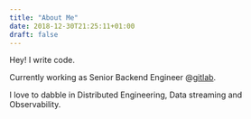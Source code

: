 ```yaml
---
title: "About Me"
date: 2018-12-30T21:25:11+01:00
draft: false
---
```


Hey! I write code.

Currently working as Senior Backend Engineer @[gitlab](https://gitlab.com).

I love to dabble in Distributed Engineering, Data streaming and Observability.
